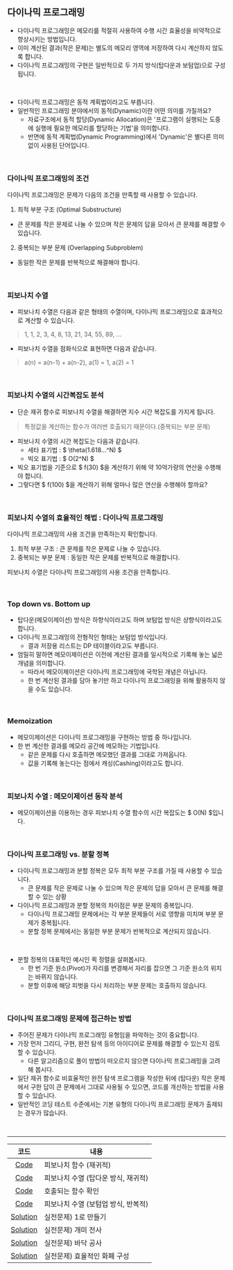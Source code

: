 ## 다이나믹 프로그래밍

- 다이나믹 프로그래밍은 메모리를 적절히 사용하여 수행 시간 효율성을 비약적으로 향상시키는 방법입니다.
- 이미 계산된 결과(작은 문제)는 별도의 메모리 영역에 저장하여 다시 계산하지 않도록 합니다.
- 다이나믹 프로그래밍의 구현은 일반적으로 두 가지 방식(탑다운과 보텀업)으로 구성됩니다.

<br>

- 다이나믹 프로그래밍은 동적 계획법이라고도 부릅니다.
- 일반적인 프로그래밍 분야에서의 동적(Dynamic)이란 어떤 의미를 가질까요?
  - 자료구조에서 동적 할당(Dynamic Allocation)은 '프로그램이 실행되는 도중에 실행에 필요한 메모리를 할당하는 기법'을 의미합니다.
  - 반면에 동적 계획법(Dynamic Programming)에서 'Dynamic'은  별다른 의미 없이 사용된 단어입니다.

<br>

### 다이나믹 프로그래밍의 조건

다이나믹 프로그래밍은 문제가 다음의 조건을 만족할 때 사용할 수 있습니다.

1. 최적 부분 구조 (Optimal Substructure)
  - 큰 문제를 작은 문제로 나눌 수 있으며 작은 문제의 답을 모아서 큰 문제를 해결할 수 있습니다.
2. 중복되는 부분 문제 (Overlapping Subproblem)
  - 동일한 작은 문제를 반복적으로 해결해야 합니다.

<br>

### 피보나치 수열

- 피보나치 수열은 다음과 같은 형태의 수열이며, 다이나믹 프로그래밍으로 효과적으로 계산할 수 있습니다.
> 1, 1, 2, 3, 4, 8, 13, 21, 34, 55, 89, ...
- 피보나치 수열을 점화식으로 표현하면 다음과 같습니다.
> a(n) = a(n-1) + a(n-2), a(1) = 1, a(2) = 1

<br>

### 피보나치 수열의 시간복잡도 분석

- 단순 재귀 함수로 피보나치 수열을 해결하면 지수 시간 복잡도를 가지게 됩니다.
> 특정값을 계산하는 함수가 여러번 호출되기 때문이다.(중복되는 부분 문제)
- 피보나치 수열의 시간 복잡도는 다음과 같습니다.
  - 세타 표기법 : $ \theta(1.618...^N) $
  - 빅오 표기법 : $ O(2^N) $
- 빅오 표기법을 기준으로 $ f(30) $을 계산하기 위해 약 10억가량의 연산을 수행해야 합니다.
- 그렇다면 $ f(100) $을 계산하기 위해 얼마나 많은 연산을 수행해야 할까요?

<br>

### 피보나치 수열의 효율적인 해법 : 다이나믹 프로그래밍

다이나믹 프로그래밍의 사용 조건을 만족하는지 확인합니다.

1. 최적 부분 구조 : 큰 문제를 작은 문제로 나눌 수 있습니다.
2. 중복되는 부분 문제 : 동일한 작은 문제를 반복적으로 해결합니다.

피보나치 수열은 다이나믹 프로그래밍의 사용 조건을 만족합니다.

<br>

### Top down vs. Bottom up

- 탑다운(메모이제이션) 방식은 하향식이라고도 하며 보텀업 방식은 상향식이라고도 합니다.
- 다이나믹 프로그래밍의 전형적인 형태는 보텀업 방식입니다.
  - 결과 저장용 리스트는 DP 테이블이라고도 부릅니다.
- 엄밀히 말하면 메모이제이션은 이전에 계산된 결과를 일시적으로 기록해 놓는 넓은 개념을 의미합니다.
  - 따라서 메모이제이션은 다이나믹 프로그래밍에 국학된 개념은 아닙니다.
  - 한 번 계산된 결과를 담아 놓기만 하고 다이나믹 프로그래밍을 위해 활용하지 않을 수도 있습니다.

<br>

### Memoization

- 메모이제이션은 다이나믹 프로그래밍을 구현하는 방법 중 하나입니다.
- 한 번 계산한 결과를 메모리 공간에 메모하는 기법입니다.
  - 같은 문제를 다시 호출하면 메모했던 결과를 그대로 가져옵니다.
  - 값을 기록해 놓는다는 점에서 캐싱(Cashing)이라고도 합니다.

<br>

### 피보나치 수열 : 메모이제이션 동작 분석

- 메모이제이션을 이용하는 경우 피보나치 수열 함수의 시간 복잡도는 $ O(N) $입니다.

<br>

### 다이나믹 프로그래밍 vs. 분할 정복

- 다이나믹 프로그래밍과 분할 정복은 모두 최적 부분 구조를 가질 때 사용할 수 있습니다.
  - 큰 문제를 작은 문제로 나눌 수 있으며 작은 문제의 답을 모아서 큰 문제를 해결할 수 있는 상황
- 다이나믹 프로그래밍과 분할 정복의 차이점은 부분 문제의 중복입니다.
  - 다이나믹 프로그래밍 문제에서는 각 부분 문제들이 서로 영향을 미치며 부분 문제가 중복됩니다.
  - 분할 정복 문제에서는 동일한 부분 문제가 반복적으로 계산되지 않습니다.

<br>

- 분할 정복의 대표적인 예시인 퀵 정렬을 살펴봅시다.
  - 한 번 기준 원소(Pivot)가 자리를 변경해서 자리를 잡으면 그 기준 원소의 위치는 바뀌지 않습니다.
  - 분할 이후에 해당 피벗을 다시 처리하는 부분 문제는 호출하지 않습니다.

<br>

### 다이나믹 프로그래밍 문제에 접근하는 방법

- 주어진 문제가 다이나믹 프로그래밍 유형임을 파악하는 것이 중요합니다.
- 가장 먼저 그리디, 구현, 완전 탐색 등의 아이디어로 문제를 해결할 수 있는지 검토할 수 있습니다.
  - 다른 알고리즘으로 풀이 방법이 떠오르지 않으면 다이나믹 프로그래밍을 고려해 봅시다.
- 일단 재귀 함수로 비효율적인 완전 탐색 프로그램을 작성한 뒤에 (탑다운) 작은 문제에서 구한 답이 큰 문제에서 그대로 사용될 수 있으면, 코드를 개선하는 방법을 사용할 수 있습니다.
- 일반적인 코딩 테스트 수준에서는 기본 유형의 다이나믹 프로그래밍 문제가 출제되는 경우가 많습니다.

<br>

---

|코드|내용|
|:---:|---|
|[Code](8-1-1.py)|피보나치 함수 (재귀적)|
|[Code](8-1-2.py)|피보나치 수열 (탑다운 방식, 재귀적)|
|[Code](8-1-3.py)|호출되는 함수 확인|
|[Code](8-1-4.py)|피보나치 수열 (보텀업 방식, 반복적)|
|[Solution](8-2-Sol.py)|실전문제) 1로 만들기|
|[Solution](8-3-Sol.py)|실전문제) 개미 전사|
|[Solution](8-4-Sol.py)|실전문제) 바닥 공사|
|[Solution](8-5-Sol.py)|실전문제) 효율적인 화폐 구성|